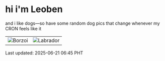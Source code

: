 # hi i'm Leoben

and i like dogs—so have some random dog pics that change whenever my CRON feels like it

|  |  |
|--------|----------|
| ![Borzoi](https://random-dog-vercel.vercel.app/api/random-borzoi?v=1750459540) | ![Labrador](https://random-dog-vercel.vercel.app/api/random-labrador?v=1750459540) |

Last updated: 2025-06-21 06:45 PHT
